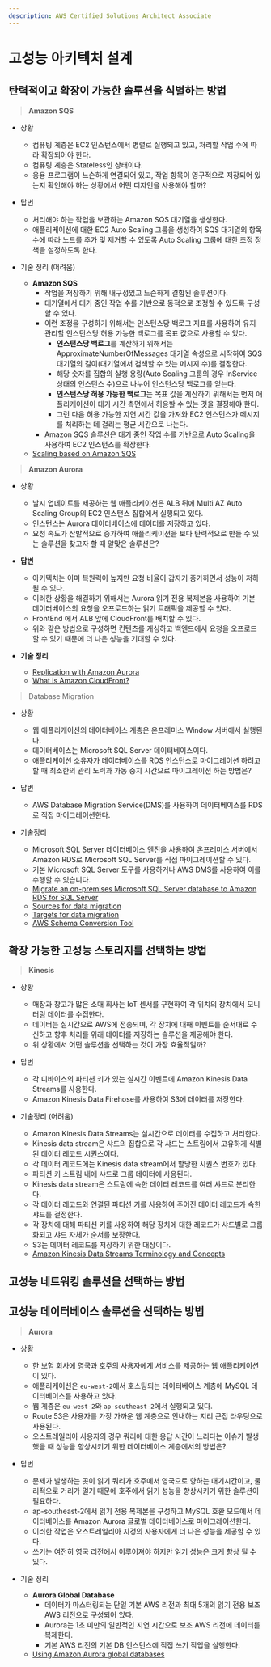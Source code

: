 ```yaml
---
description: AWS Certified Solutions Architect Associate
---
```


# 고성능 아키텍처 설계

## 탄력적이고 확장이 가능한 솔루션을 식별하는 방법

> **Amazon SQS**

- 상황
    - 컴퓨팅 계층은 EC2 인스턴스에서 병렬로 실행되고 있고, 처리할 작업 수에 따라 확장되어야 한다.
    - 컴퓨팅 계층은 Stateless인 상태이다.
    - 응용 프로그램이 느슨하게 연결되어 있고, 작업 항목이 영구적으로 저장되어 있는지 확인해야 하는 상황에서 어떤 디자인을 사용해야 할까?

- 답변
    - 처리해야 하는 작업을 보관하는 Amazon SQS 대기열을 생성한다.
    - 애플리케이션에 대한 EC2 Auto Scaling 그룹을 생성하여 SQS 대기열의 항목 수에 따라 노드를 추가 및 제거할 수 있도록 Auto Scaling 그룹에 대한 조정 정책을 설정하도록 한다.

- 기술 정리 (어려움)
    - **Amazon SQS**
        - 작업을 저장하기 위해 내구성있고 느슨하게 결합된 솔루션이다.
        - 대기열에서 대기 중인 작업 수를 기반으로 동적으로 조정할 수 있도록 구성할 수 있다.
        - 이런 조정을 구성하기 위해서는 인스턴스당 백로그 지표를 사용하여 유지 관리할 인스턴스당 허용 가능한 백로그를 목표 값으로 사용할 수 있다.
            - **인스턴스당 백로그**를 계산하기 위해서는 ApproximateNumberOfMessages 대기열 속성으로 시작하여 SQS 대기열의 길이(대기열에서 검색할 수 있는 메시지 수)를
              결정한다.
            - 해당 숫자를 집합의 실행 용량(Auto Scaling 그룹의 경우 InService 상태의 인스턴스 수)으로 나누어 인스턴스당 백로그를 얻는다.
            - **인스턴스당 허용 가능한 백로그**는 목표 값을 계산하기 위해서는 먼저 애플리케이션이 대기 시간 측면에서 허용할 수 있는 것을 결정해야 한다.
            - 그런 다음 허용 가능한 지연 시간 값을 가져와 EC2 인스턴스가 메시지를 처리하는 데 걸리는 평균 시간으로 나눈다.
        - Amazon SQS 솔루션은 대기 중인 작업 수를 기반으로 Auto Scaling을 사용하여 EC2 인스턴스를 확장한다.
    - [Scaling based on Amazon SQS](https://docs.aws.amazon.com/autoscaling/ec2/userguide/as-using-sqs-queue.html)

> **Amazon Aurora**

- 상황
    - 날시 업데이트를 제공하는 웹 애플리케이션은 ALB 뒤에 Multi AZ Auto Scaling Group의 EC2 인스턴스 집합에서 실행되고 있다.
    - 인스턴스는 Aurora 데이터베이스에 데이터를 저장하고 있다.
    - 요청 속도가 산발적으로 증가하여 애플리케이션을 보다 탄력적으로 만들 수 있는 솔루션을 찾고자 할 때 알맞은 솔루션은?

- **답변**
    - 아키텍처는 이미 복원력이 높지만 요청 비율이 갑자기 증가하면서 성능이 저하될 수 있다.
    - 이러한 상황을 해결하기 위해서는 Aurora 읽기 전용 복제본을 사용하여 기본 데이터베이스의 요청을 오프로드하는 읽기 트래픽을 제공할 수 있다.
    - FrontEnd 에서 ALB 앞에 CloudFront를 배치할 수 있다.
    - 위와 같은 방법으로 구성하면 컨텐츠를 캐싱하고 백엔드에서 요청을 오프로드할 수 있기 때문에 더 나은 성능을 기대할 수 있다.

- **기술 정리**
    - [Replication with Amazon Aurora](https://docs.aws.amazon.com/AmazonRDS/latest/AuroraUserGuide/Aurora.Replication.html)
    - [What is Amazon CloudFront?](https://docs.aws.amazon.com/AmazonCloudFront/latest/DeveloperGuide/Introduction.html)

> Database Migration

- 상황
    - 웹 애플리케이션의 데이터베이스 계층은 온프레미스 Window 서버에서 실행된다.
    - 데이터베이스는 Microsoft SQL Server 데이터베이스이다.
    - 애플리케이션 소유자가 데이터베이스를 RDS 인스턴스로 마이그레이션 하려고 할 때 최소한의 관리 노력과 가동 중지 시간으로 마이그레이션 하는 방법은?

- 답변
    - AWS Database Migration Service(DMS)를 사용하여 데이터베이스를 RDS로 직접 마이그레이션한다.

- 기술정리
    - Microsoft SQL Server 데이터베이스 엔진을 사용하여 온프레미스 서버에서 Amazon RDS로 Microsoft SQL Server를 직접 마이그레이션할 수 있다.
    - 기본 Microsoft SQL Server 도구를 사용하거나 AWS DMS를 사용하여 이를 수행할 수 있습니다.
    - [Migrate an on-premises Microsoft SQL Server database to Amazon RDS for SQL Server](https://docs.aws.amazon.com/prescriptive-guidance/latest/patterns/migrate-an-on-premises-microsoft-sql-server-database-to-amazon-rds-for-sql-server.html)
    - [Sources for data migration](https://docs.aws.amazon.com/dms/latest/userguide/CHAP_Source.html)
    - [Targets for data migration](https://docs.aws.amazon.com/dms/latest/userguide/CHAP_Target.html)
    - [AWS Schema Conversion Tool](https://aws.amazon.com/ko/dms/schema-conversion-tool/)

## 확장 가능한 고성능 스토리지를 선택하는 방법

> **Kinesis**

- 상황
    - 매장과 창고가 많은 소매 회사는 IoT 센서를 구현하여 각 위치의 장치에서 모니터링 데이터를 수집한다.
    - 데이터는 실시간으로 AWS에 전송되며, 각 장치에 대해 이벤트를 순서대로 수신하고 향후 처리를 위래 데이터를 저장하는 솔루션을 제공해야 한다.
    - 위 상황에서 어떤 솔루션을 선택하는 것이 가장 효율적일까?

- 답변
    - 각 디바이스의 파티션 키가 있는 실시간 이벤트에 Amazon Kinesis Data Streams를 사용한다.
    - Amazon Kinesis Data Firehose를 사용하여 S3에 데이터를 저장한다.

- 기술정리 (어려움)
    - Amazon Kinesis Data Streams는 실시간으로 데이터를 수집하고 처리한다.
    - Kinesis data stream은 샤드의 집합으로 각 샤드는 스트림에서 고유하게 식별된 데이터 레코드 시퀀스이다.
    - 각 데이터 레코드에는 Kinesis data stream에서 할당한 시퀀스 번호가 있다.
    - 파티션 키 스트림 내에 샤드로 그룹 데이터에 사용된다.
    - Kinesis data stream은 스트림에 속한 데이터 레코드를 여러 샤드로 분리한다.
    - 각 데이터 레코드와 연결된 파티션 키를 사용하여 주어진 데이터 레코드가 속한 샤드를 결정한다.
    - 각 장치에 대해 파티션 키를 사용하여 해당 장치에 대한 레코드가 샤드별로 그룹화되고 샤드 자체가 순서를 보장한다.
    - S3는 데이터 레코드를 저장하기 위한 대상이다.
    - [Amazon Kinesis Data Streams Terminology and Concepts](https://docs.aws.amazon.com/streams/latest/dev/key-concepts.html)

## 고성능 네트워킹 솔루션을 선택하는 방법

## 고성능 데이터베이스 솔루션을 선택하는 방법

> **Aurora**

- 상황
    - 한 보험 회사에 영국과 호주의 사용자에게 서비스를 제공하는 웹 애플리케이션이 있다.
    - 애플리케이션은 `eu-west-2`에서 호스팅되는 데이터베이스 계층에 MySQL 데이터베이스를 사용하고 있다.
    - 웹 계층은 `eu-west-2`와 `ap-southeast-2`에서 실행되고 있다.
    - Route 53은 사용자를 가장 가까운 웹 계층으로 안내하는 지리 근접 라우팅으로 사용된다.
    - 오스트레일리아 사용자의 경우 쿼리에 대한 응답 시간이 느리다는 이슈가 발생했을 때 성능을 향상시키기 위한 데이터베이스 계층에서의 방법은?

- 답변
    - 문제가 발생하는 곳이 읽기 쿼리가 호주에서 영국으로 향하는 대기시간이고, 물리적으로 거리가 멀기 때문에 호주에서 읽기 성능을 향상시키기 위한 솔루션이 필요하다.
    - ap-southeast-2에서 읽기 전용 복제본을 구성하고 MySQL 호환 모드에서 데이터베이스를 Amazon Aurora 글로벌 데이터베이스로 마이그레이션한다.
    - 이러한 작업은 오스트레일리아 지겅의 사용자에게 더 나은 성능을 제공할 수 있다.
    - 쓰기는 여전히 영국 리전에서 이루어져야 하지만 읽기 성능은 크게 향상 될 수 있다.

- 기술 정리
    - **Aurora Global Database**
        - 데이터가 마스터링되는 단일 기본 AWS 리전과 최대 5개의 읽기 전용 보조 AWS 리전으로 구성되어 있다.
        - Aurora는 1초 미만의 일반적인 지연 시간으로 보조 AWS 리전에 데이터를 복제한다.
        - 기본 AWS 리전의 기본 DB 인스턴스에 직접 쓰기 작업을 실행한다.
    - [Using Amazon Aurora global databases](https://docs.aws.amazon.com/AmazonRDS/latest/AuroraUserGuide/aurora-global-database.html)

